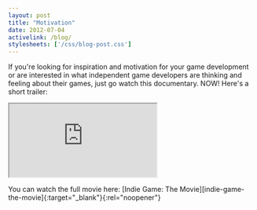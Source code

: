 ```yaml
---
layout: post
title: "Motivation"
date: 2012-07-04
activelink: /blog/
stylesheets: ['/css/blog-post.css']
---
```

If you're looking for inspiration and motivation for your game development or are interested in what independent game developers are thinking and feeling about their games, just go watch this documentary. NOW! Here's a short trailer:

<div class="text-center">
  <div class="embed-responsive embed-responsive-16by9 mx-auto mb-2" style="max-width: 720px;">
    <iframe class="embed-responsive-item" src="https://www.youtube-nocookie.com/embed/GhaT78i1x2M"></iframe>
  </div>
  <p class="figure-caption" markdown="1">You can watch the full movie here: [Indie Game: The Movie][indie-game-the-movie]{:target="_blank"}{:rel="noopener"}</p>
</div>

[indie-game-the-movie]: http://buy.indiegamethemovie.com/ "Indie Game: The Movie"
